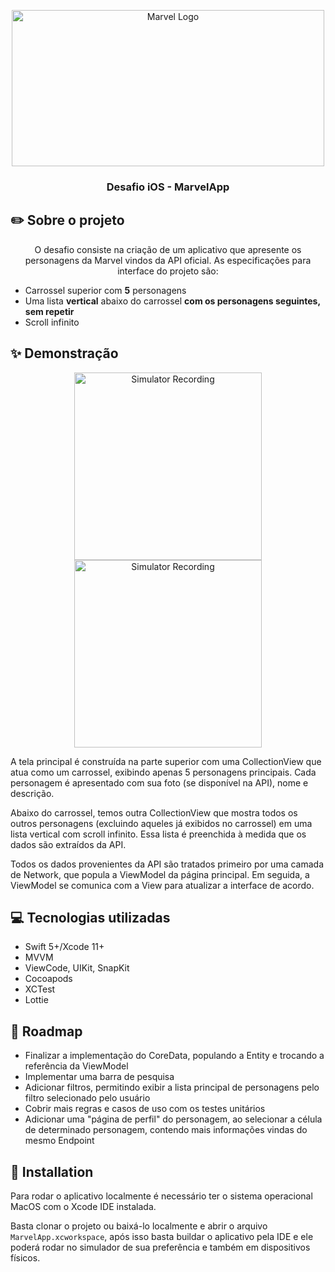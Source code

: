 
<!-- Header-->
<p align="center">
<img src="https://cdn.marvel.com/content/1x/marvellogo_0.jpg" alt="Marvel Logo" width="500" height="250">
</p>
<h3 align="center">Desafio iOS - MarvelApp </h3>

## ✏️ Sobre o projeto
<p align="center">
O desafio consiste na criação de um aplicativo que apresente os personagens da Marvel vindos da API oficial. As especificações para interface do projeto são: 

* Carrossel superior com ****5**** personagens
* Uma lista ****vertical**** abaixo do carrossel ****com os personagens seguintes, sem repetir****
* Scroll infinito
</p>

## ✨ Demonstração

<p align="center">
  
<img src="https://s11.gifyu.com/images/Simulator-Screen-Recording-iPhone-11-2023-05-24-at-19.51.41.gif" alt="Simulator Recording" width="300">
  
<img src="https://s11.gifyu.com/images/Simulator-Screen-Recording-iPhone-11-2023-05-24-at-19.56.19.gif" alt="Simulator Recording" width="300">
  
</p>

A tela principal é construída na parte superior com uma CollectionView que atua como um carrossel, exibindo apenas 5 personagens principais. Cada personagem é apresentado com sua foto (se disponível na API), nome e descrição.

Abaixo do carrossel, temos outra CollectionView que mostra todos os outros personagens (excluindo aqueles já exibidos no carrossel) em uma lista vertical com scroll infinito. Essa lista é preenchida à medida que os dados são extraídos da API.

Todos os dados provenientes da API são tratados primeiro por uma camada de Network, que popula a ViewModel da página principal. Em seguida, a ViewModel se comunica com a View para atualizar a interface de acordo.



## 💻 Tecnologias utilizadas

* Swift 5+/Xcode 11+
* MVVM
* ViewCode, UIKit, SnapKit
* Cocoapods
* XCTest
* Lottie

 
## 🏹 Roadmap

*  Finalizar a implementação do CoreData, populando a Entity e trocando a referência da ViewModel
*  Implementar uma barra de pesquisa
*  Adicionar filtros, permitindo exibir a lista principal de personagens pelo filtro selecionado pelo usuário
*  Cobrir mais regras e casos de uso com os testes unitários
* Adicionar uma "página de perfil" do personagem, ao selecionar a célula de determinado personagem, contendo mais informações vindas do mesmo Endpoint


## 🧩 Installation

<p>

Para rodar o aplicativo localmente é necessário ter o sistema operacional MacOS com o Xcode IDE instalada.

Basta clonar o projeto ou baixá-lo localmente e abrir o arquivo `MarvelApp.xcworkspace`, após isso basta buildar o aplicativo pela IDE e ele poderá rodar no simulador de sua preferência e também em dispositivos físicos. 
</p>
